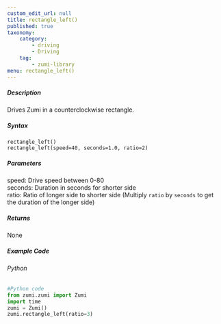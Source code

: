 ```yaml
---
custom_edit_url: null
title: rectangle_left()
published: true
taxonomy:
    category:
        - driving
        - Driving
    tag:
        - zumi-library
menu: rectangle_left()
---
```


##### Description
Drives Zumi in a counterclockwise rectangle.

##### Syntax
```rectangle_left()```<br />
```rectangle_left(speed=40, seconds=1.0, ratio=2)```<br />

##### Parameters
speed: Drive speed between 0-80<br />
seconds: Duration in seconds for shorter side<br />
ratio: Ratio of longer side to shorter side (Multiply ```ratio``` by ```seconds``` to get the duration of the longer side) <br />


##### Returns
None


##### Example Code
###### Python
```python
#Python code
from zumi.zumi import Zumi
import time
zumi = Zumi()
zumi.rectangle_left(ratio=3)
```